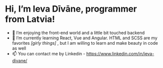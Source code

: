 # Hi, I’m Ieva Dīvāne, programmer from Latvia!
 
- 👀 I’m enjoying the front-end world and a little bit touched backend
- 🌱 I’m currently learning React, Vue and Angular. HTML and SCSS are my favorites *[girly things]* , but I am willing to learn and make beauty in code as well
- 📫 You can contact me by Linkedin - https://www.linkedin.com/in/ieva-divane/
<!---
IevaDivane/IevaDivane is a ✨ special ✨ repository because its `README.md` (this file) appears on your GitHub profile.
You can click the Preview link to take a look at your changes.
--->
